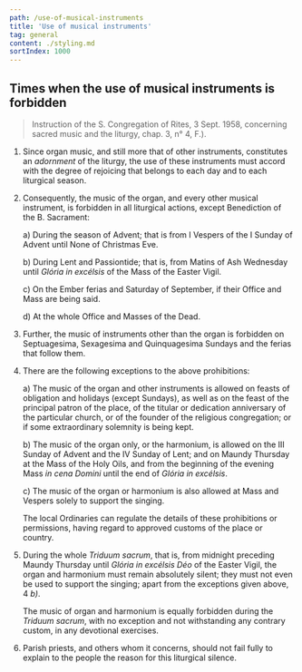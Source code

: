 ```yaml
---
path: /use-of-musical-instruments
title: 'Use of musical instruments'
tag: general
content: ./styling.md
sortIndex: 1000
---
```


## Times when the use of musical instruments is forbidden

> Instruction of the S. Congregation of Rites, 3 Sept. 1958, concerning sacred music and the liturgy, chap. 3, n° 4, F.).

1. Since organ music, and still more that of other instruments, constitutes an _adornment_ of the liturgy, the use of these instruments must accord with the degree of rejoicing that belongs to each day and to each liturgical season.
2. Consequently, the music of the organ, and every other musical instrument, is forbidden in all liturgical actions, except Benediction of the B. Sacrament:

    a) During the season of Advent; that is from I Vespers of the I Sunday of Advent until None of Christmas Eve.

    b) During Lent and Passiontide; that is, from Matins of Ash Wednesday until _Glória in excélsis_ of the Mass of the Easter Vigil.

    c) On the Ember ferias and Saturday of September, if their Office and Mass are being said.

    d) At the whole Office and Masses of the Dead.
  
3. Further, the music of instruments other than the organ is forbidden on Septuagesima, Sexagesima and Quinquagesima Sundays and the ferias that follow them.
4. There are the following exceptions to the above prohibitions:
    
    a) The music of the organ and other instruments is allowed on feasts of obligation and holidays (except Sundays), as well as on the feast of the principal patron of the place, of the titular or dedication anniversary of the particular church, or of the founder of the religious congregation; or if some extraordinary solemnity is being kept.

    b) The music of the organ only, or the harmonium, is allowed on the III Sunday of Advent and the IV Sunday of Lent; and on Maundy Thursday at the Mass of the Holy Oils, and from the beginning of the evening Mass _in cena Domini_ until the end of _Glória in excélsis_.

    c) The music of the organ or harmonium is also allowed at Mass and Vespers solely to support the singing.

    The local Ordinaries can regulate the details of these prohibitions or permissions, having regard to approved customs of the place or country.

5. During the whole _Triduum sacrum_, that is, from midnight preceding Maundy Thursday until _Glória in excélsis Déo_ of the Easter Vigil, the organ and harmonium must remain absolutely silent; they must not even be used to support the singing; apart from the exceptions given above, 4 _b)_.


    The music of organ and harmonium is equally forbidden during the _Triduum sacrum_, with no exception and not withstanding any contrary custom, in any devotional exercises.

6. Parish priests, and others whom it concerns, should not fail fully to explain to the people the reason for this liturgical silence.

